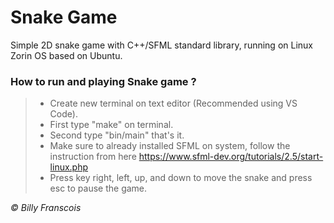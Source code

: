 # Snake Game

Simple 2D snake game with C++/SFML standard library, running on Linux Zorin OS based on Ubuntu.

### How to run and playing Snake game ?

> - Create new terminal on text editor (Recommended using VS Code).
> - First type "make" on terminal.
> - Second type "bin/main" that's it.
> - Make sure to already installed SFML on system, follow the instruction from here https://www.sfml-dev.org/tutorials/2.5/start-linux.php
> - Press key right, left, up, and down to move the snake and press esc to pause the game.

<i>© Billy Franscois</i>